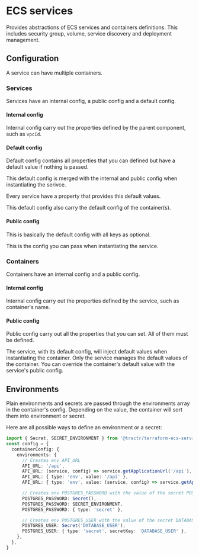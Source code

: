 # ECS services

Provides abstractions of ECS services and containers definitions.
This includes security group, volume, service discovery and deployment management.

## Configuration

A service can have multiple containers.

### Services

Services have an internal config, a public config and a default config.

#### Internal config

Internal config carry out the properties defined by the parent component, such as `vpcId`.

#### Default config

Default config contains all properties that you can defined but have a default value if nothing is passed.

This default config is merged with the internal and public config when instantiating the serivce.

Every service have a property that provides this default values.

This default config also carry the default config of the container(s).

#### Public config

This is basically the default config with all keys as optional.

This is the config you can pass when instantiating the service.

### Containers

Containers have an internal config and a public config.

#### Internal config

Internal config carry out the properties defined by the service, such as container's name.

#### Public config

Public config carry out all the properties that you can set. All of them must be defined.

The service, with its default config, will inject default values when instantiating the container.
Only the service manages the default values of the container.
You can override the container's default value with the service's public config.

## Environments

Plain environments and secrets are passed through the environments array in the container's config.
Depending on the value, the container will sort them into environment or secret.

Here are all possible ways to define an environment or a secret: 

```typescript
import { Secret, SECRET_ENVIRONMENT } from '@tractr/terraform-ecs-services';
const config = {
  containerConfig: {
    environments: {
      // Creates env API_URL
      API_URL: '/api',
      API_URL: (service, config) => service.getApplicationUrl('/api'),
      API_URL: { type: 'env', value: '/api' },
      API_URL: { type: 'env', value: (service, config) => service.getApplicationUrl('/api') },

      // Creates env POSTGRES_PASSWORD with the value of the secret POSTGRES_PASSWORD
      POSTGRES_PASSWORD: Secret(), 
      POSTGRES_PASSWORD: SECRET_ENVIRONMENT,
      POSTGRES_PASSWORD: { type: 'secret' },

      // Creates env POSTGRES_USER with the value of the secret DATABASE_USER
      POSTGRES_USER: Secret('DATABASE_USER'),
      POSTGRES_USER: { type: 'secret', secretKey: 'DATABASE_USER' },
    },
  },
}
```
